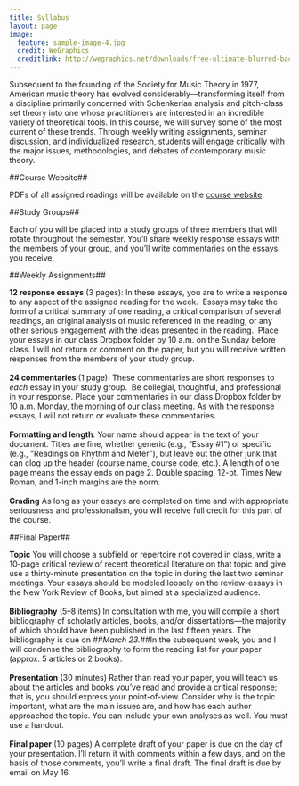 ```yaml
---
title: Syllabus
layout: page
image:
  feature: sample-image-4.jpg
  credit: WeGraphics
  creditlink: http://wegraphics.net/downloads/free-ultimate-blurred-background-pack/
---
```

Subsequent to the founding of the Society for Music Theory in 1977, American music theory has evolved considerably—transforming itself from a discipline primarily concerned with Schenkerian analysis and pitch-class set theory into one whose practitioners are interested in an incredible variety of theoretical tools. In this course, we will survey some of the most current of these trends. Through weekly writing assignments, seminar discussion, and individualized research, students will engage critically with the major issues, methodologies, and debates of contemporary music theory.  

##Course Website##

PDFs of all assigned readings will be available on the [course website](/).

##Study Groups##

Each of you will be placed into a study groups of three members that will rotate throughout the semester. You’ll share weekly response essays with the members of your group, and you’ll write commentaries on the essays you receive.<a name="weekly-assignments"></a>

##Weekly Assignments##

**12 response essays** (3 pages): In these essays, you are to write a response to any aspect of the assigned reading for the week.  Essays may take the form of a critical summary of one reading, a critical comparison of several readings, an original analysis of music referenced in the reading, or any other serious engagement with the ideas presented in the reading.  Place your essays in our class Dropbox folder by 10 a.m. on the Sunday before class. I will not return or comment on the paper, but you will receive written responses from the members of your study group. 
<br><br>
**24 commentaries** (1 page): These commentaries are short responses to _each_ essay in your study group.  Be collegial, thoughtful, and professional in your response. Place your commentaries in our class Dropbox folder by 10 a.m. Monday, the morning of our class meeting. As with the response essays, I will not return or evaluate these commentaries.
<br><br>
**Formatting and length**: Your name should appear in the text of your document. Titles are fine, whether generic (e.g., “Essay #1”) or specific (e.g., “Readings on Rhythm and Meter”), but leave out the other junk that can clog up the header (course name, course code, etc.). A length of one page means the essay ends on page 2. Double spacing, 12-pt. Times New Roman, and 1-inch margins are the norm.
<br><br>
**Grading** As long as your essays are completed on time and with appropriate seriousness and professionalism, you will receive full credit for this part of the course.

##Final Paper##

**Topic** You will choose a subfield or repertoire not covered in class, write a 10-page critical review of recent theoretical literature on that topic and give use a thirty-minute presentation on the topic in during the last two seminar meetings. Your essays should be modeled loosely on the review-essays in the New York Review of Books, but aimed at a specialized audience.
<br><br>
**Bibliography** (5–8 items) In consultation with me, you will compile a short bibliography of scholarly articles, books, and/or dissertations—the majority of which should have been published in the last fifteen years. The bibliography is due on ##_March 23._##In the subsequent week, you and I will condense the bibliography to form the reading list for your paper (approx. 5 articles or 2 books).
<br><br>
**Presentation** (30 minutes) Rather than read your paper, you will teach us about the articles and books you’ve read and provide a critical response; that is, you should express your point-of-view. Consider why is the topic important, what are the main issues are, and how has each author approached the topic. You can include your own analyses as well. You must use a handout.
<br><br>
**Final paper** (10 pages) A complete draft of your paper is due on the day of your presentation. I’ll return it with comments within a few days, and on the basis of those comments, you’ll write a final draft. The final draft is due by email on May 16.